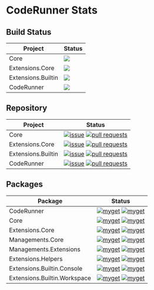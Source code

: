 # CodeRunner Stats

## Build Status

|Project|Status|
|-|-|
|Core|![](https://github.com/CodeRunner-SD/CodeRunner.Core/workflows/CI-CD/badge.svg)|
|Extensions.Core|![](https://github.com/CodeRunner-SD/CodeRunner.Extensions.Core/workflows/CI-CD/badge.svg)|
|Extensions.Builtin|![](https://github.com/CodeRunner-SD/CodeRunner.Extensions.Builtin/workflows/CI-CD/badge.svg)|
|CodeRunner|![](https://github.com/CodeRunner-SD/CodeRunner/workflows/CI-CD/badge.svg)|

## Repository

|Project|Status|
|-|-|
|Core|[![issue](https://img.shields.io/github/issues/CodeRunner-SD/CodeRunner.Core.svg)](https://github.com/CodeRunner-SD/CodeRunner.Core/issues/) [![pull requests](https://img.shields.io/github/issues-pr/CodeRunner-SD/CodeRunner.Core.svg)](https://github.com/CodeRunner-SD/CodeRunner.Core/pulls/)|
|Extensions.Core|[![issue](https://img.shields.io/github/issues/CodeRunner-SD/CodeRunner.Extensions.Core.svg)](https://github.com/CodeRunner-SD/CodeRunner.Extensions.Core/issues/) [![pull requests](https://img.shields.io/github/issues-pr/CodeRunner-SD/CodeRunner.Extensions.Core.svg)](https://github.com/CodeRunner-SD/CodeRunner.Extensions.Core/pulls/)|
|Extensions.Builtin|[![issue](https://img.shields.io/github/issues/CodeRunner-SD/CodeRunner.Extensions.Builtin.svg)](https://github.com/CodeRunner-SD/CodeRunner.Extensions.Builtin/issues/) [![pull requests](https://img.shields.io/github/issues-pr/CodeRunner-SD/CodeRunner.Extensions.Builtin.svg)](https://github.com/CodeRunner-SD/CodeRunner.Extensions.Builtin/pulls/)|
|CodeRunner|[![issue](https://img.shields.io/github/issues/CodeRunner-SD/CodeRunner.svg)](https://github.com/CodeRunner-SD/CodeRunner/issues/) [![pull requests](https://img.shields.io/github/issues-pr/CodeRunner-SD/CodeRunner.svg)](https://github.com/CodeRunner-SD/CodeRunner/pulls/)|

## Packages

|Package|Status|
|-|-|
|CodeRunner|[![myget](https://img.shields.io/myget/stardustdl/v/CodeRunner?label=myget)](https://www.myget.org/feed/stardustdl/package/nuget/CodeRunner) [![myget](https://img.shields.io/myget/stardustdl/dt/CodeRunner)](https://www.myget.org/feed/stardustdl/package/nuget/CodeRunner)|
|Core|[![myget](https://img.shields.io/myget/stardustdl/v/CodeRunner.Core?label=myget)](https://www.myget.org/feed/stardustdl/package/nuget/CodeRunner.Core) [![myget](https://img.shields.io/myget/stardustdl/dt/CodeRunner.Core)](https://www.myget.org/feed/stardustdl/package/nuget/CodeRunner.Core)|
|Extensions.Core|[![myget](https://img.shields.io/myget/stardustdl/v/CodeRunner.Extensions.Core?label=myget)](https://www.myget.org/feed/stardustdl/package/nuget/CodeRunner.Extensions.Core) [![myget](https://img.shields.io/myget/stardustdl/dt/CodeRunner.Extensions.Core)](https://www.myget.org/feed/stardustdl/package/nuget/CodeRunner.Extensions.Core)|
|Managements.Core|[![myget](https://img.shields.io/myget/stardustdl/v/CodeRunner.Managements.Core?label=myget)](https://www.myget.org/feed/stardustdl/package/nuget/CodeRunner.Managements.Core) [![myget](https://img.shields.io/myget/stardustdl/dt/CodeRunner.Managements.Core)](https://www.myget.org/feed/stardustdl/package/nuget/CodeRunner.Managements.Core)|
|Managements.Extensions|[![myget](https://img.shields.io/myget/stardustdl/v/CodeRunner.Managements.Extensions?label=myget)](https://www.myget.org/feed/stardustdl/package/nuget/CodeRunner.Managements.Extensions) [![myget](https://img.shields.io/myget/stardustdl/dt/CodeRunner.Managements.Extensions)](https://www.myget.org/feed/stardustdl/package/nuget/CodeRunner.Managements.Extensions)|
|Extensions.Helpers|[![myget](https://img.shields.io/myget/stardustdl/v/CodeRunner.Extensions.Helpers?label=myget)](https://www.myget.org/feed/stardustdl/package/nuget/CodeRunner.Extensions.Helpers) [![myget](https://img.shields.io/myget/stardustdl/dt/CodeRunner.Extensions.Helpers)](https://www.myget.org/feed/stardustdl/package/nuget/CodeRunner.Extensions.Helpers)|
|Extensions.Builtin.Console|[![myget](https://img.shields.io/myget/stardustdl/v/CodeRunner.Extensions.Builtin.Console?label=myget)](https://www.myget.org/feed/stardustdl/package/nuget/CodeRunner.Extensions.Builtin.Console) [![myget](https://img.shields.io/myget/stardustdl/dt/CodeRunner.Extensions.Builtin.Console)](https://www.myget.org/feed/stardustdl/package/nuget/CodeRunner.Extensions.Builtin.Console)|
|Extensions.Builtin.Workspace|[![myget](https://img.shields.io/myget/stardustdl/v/CodeRunner.Extensions.Builtin.Workspace?label=myget)](https://www.myget.org/feed/stardustdl/package/nuget/CodeRunner.Extensions.Builtin.Workspace) [![myget](https://img.shields.io/myget/stardustdl/dt/CodeRunner.Extensions.Builtin.Workspace)](https://www.myget.org/feed/stardustdl/package/nuget/CodeRunner.Extensions.Builtin.Workspace)|